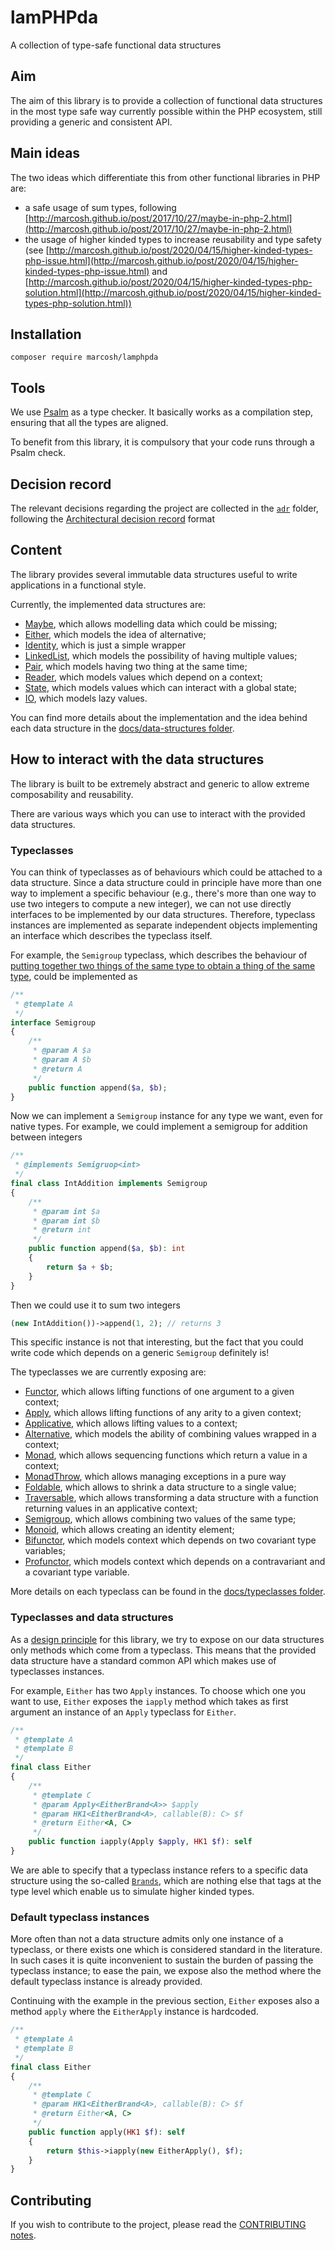 # lamPHPda

A collection of type-safe functional data structures

## Aim

The aim of this library is to provide a collection of functional data
structures in the most type safe way currently possible within the PHP
ecosystem, still providing a generic and consistent API.

## Main ideas

The two ideas which differentiate this from other functional libraries in PHP
are:

- a safe usage of sum types, following [http://marcosh.github.io/post/2017/10/27/maybe-in-php-2.html](http://marcosh.github.io/post/2017/10/27/maybe-in-php-2.html)
- the usage of higher kinded types to increase reusability and type safety
    (see [http://marcosh.github.io/post/2020/04/15/higher-kinded-types-php-issue.html](http://marcosh.github.io/post/2020/04/15/higher-kinded-types-php-issue.html)
    and [http://marcosh.github.io/post/2020/04/15/higher-kinded-types-php-solution.html](http://marcosh.github.io/post/2020/04/15/higher-kinded-types-php-solution.html))

## Installation

```shell
composer require marcosh/lamphpda
```

## Tools

We use [Psalm](https://psalm.dev/) as a type checker. It basically works as a
compilation step, ensuring that all the types are aligned.

To benefit from this library, it is compulsory that your code runs through a
Psalm check.

## Decision record

The relevant decisions regarding the project are collected in the [`adr`](adr) folder, following the
[Architectural decision record](https://adr.github.io/) format

## Content

The library provides several immutable data structures useful to write applications in a functional style.

Currently, the implemented data structures are:

- [Maybe](src/Maybe.php), which allows modelling data which could be missing;
- [Either](src/Either.php), which models the idea of alternative;
- [Identity](src/Identity.php), which is just a simple wrapper
- [LinkedList](src/LinkedList.php), which models the possibility of having multiple values;
- [Pair](src/Pair.php), which models having two thing at the same time;
- [Reader](src/Reader.php), which models values which depend on a context;
- [State](src/State.php), which models values which can interact with a global state;
- [IO](src/IO.php), which models lazy values.

You can find more details about the implementation and the idea behind each data structure in the
[docs/data-structures folder](docs/data-structures).

## How to interact with the data structures

The library is built to be extremely abstract and generic to allow extreme composability and reusability.

There are various ways which you can use to interact with the provided data structures.

### Typeclasses

You can think of typeclasses as of behaviours which could be attached to a data structure. Since a data structure could
in principle have more than one way to implement a specific behaviour (e.g., there's more than one way to use two
integers to compute a new integer), we can not use directly interfaces to be implemented by our data structures.
Therefore, typeclass instances are implemented as separate independent objects implementing an interface which describes
the typeclass itself.

For example, the `Semigroup` typeclass, which describes the behaviour of [putting together two things of the same type
to obtain a thing of the same type](http://marcosh.github.io/post/2020/08/21/type-equality-in-object-oriented-programming.html),
could be implemented as

```php
/**
 * @template A
 */
interface Semigroup
{
    /**
     * @param A $a
     * @param A $b
     * @return A
     */
    public function append($a, $b);
}
```

Now we can implement a `Semigroup` instance for any type we want, even for native types. For example, we could implement
a semigroup for addition between integers

```php
/**
 * @implements Semigruop<int>
 */
final class IntAddition implements Semigroup
{
    /**
     * @param int $a
     * @param int $b
     * @return int
     */
    public function append($a, $b): int
    {
        return $a + $b;
    }
}
```

Then we could use it to sum two integers

```php
(new IntAddition())->append(1, 2); // returns 3
```

This specific instance is not that interesting, but the fact that you could write code which depends on a generic
`Semigroup` definitely is!

The typeclasses we are currently exposing are:

- [Functor](src/Typeclass/Functor.php), which allows lifting functions of one argument to a given context;
- [Apply](src/Typeclass/Apply.php), which allows lifting functions of any arity to a given context;
- [Applicative](src/Typeclass/Applicative.php), which allows lifting values to a context;
- [Alternative](src/Typeclass/Alternative.php), which models the ability of combining values wrapped in a context;
- [Monad](src/Typeclass/Monad.php), which allows sequencing functions which return a value in a context;
- [MonadThrow](src/Typeclass/MonadThrow.php), which allows managing exceptions in a pure way
- [Foldable](src/Typeclass/Foldable.php), which allows to shrink a data structure to a single value;
- [Traversable](src/Typeclass/Traversable.php), which allows transforming a data structure with a function returning values in an applicative context;
- [Semigroup](src/Typeclass/Semigroup.php), which allows combining two values of the same type;
- [Monoid](src/Typeclass/Monoid.php), which allows creating an identity element;
- [Bifunctor](src/Typeclass/Bifunctor.php), which models context which depends on two covariant type variables;
- [Profunctor](src/Typeclass/Profunctor.php), which models context which depends on a contravariant and a covariant type variable.

More details on each typeclass can be found in the [docs/typeclasses folder](docs/typeclasses).

### Typeclasses and data structures

As a [design principle](adr/2021-11-22-methods-come-from-typeclasses.md) for this library, we try to expose on our data
structures only methods which come from a typeclass. This means that the provided data structure have a standard common
API which makes use of typeclasses instances.

For example, `Either` has two `Apply` instances. To choose which one you want to use, `Either` exposes the `iapply`
method which takes as first argument an instance of an `Apply` typeclass for `Either`.

```php
/**
 * @template A
 * @template B
 */
final class Either
{
    /**
     * @template C
     * @param Apply<EitherBrand<A>> $apply
     * @param HK1<EitherBrand<A>, callable(B): C> $f
     * @return Either<A, C>
     */
    public function iapply(Apply $apply, HK1 $f): self
}
```

We are able to specify that a typeclass instance refers to a specific data structure using the so-called
[`Brands`](src/Brand/Brand.php), which are nothing else that tags at the type level which enable us to simulate higher
kinded types.

### Default typeclass instances

More often than not a data structure admits only one instance of a typeclass, or there exists one which is considered
standard in the literature. In such cases it is quite inconvenient to sustain the burden of passing the typeclass
instance; to ease the pain, we expose also the method where the default typeclass instance is already provided.

Continuing with the example in the previous section, `Either` exposes also a method `apply` where the `EitherApply`
instance is hardcoded.

```php
/**
 * @template A
 * @template B
 */
final class Either
{
    /**
     * @template C
     * @param HK1<EitherBrand<A>, callable(B): C> $f
     * @return Either<A, C>
     */
    public function apply(HK1 $f): self
    {
        return $this->iapply(new EitherApply(), $f);
    }
}
```

## Contributing

If you wish to contribute to the project, please read the [CONTRIBUTING notes](CONTRIBUTING.md).
